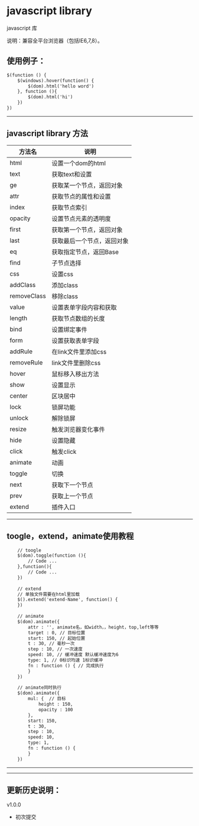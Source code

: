 # javascript library
javascript 库
   
说明：兼容全平台浏览器（包括IE6,7,8）。   

## 使用例子：

``` html
$(function () {
    $(windows).hover(function() {
        $(dom).html('hello word')
    }, function (){
        $(dom).html('hi')
    })
})
```
---
	 
## javascript library 方法   
   
| 方法名 | 说明 |
|---|---|
| html | 设置一个dom的html |
| text | 获取text和设置 |
| ge | 获取某一个节点，返回对象 |
| attr | 获取节点的属性和设置 |
| index |  获取节点索引  |
| opacity |  设置节点元素的透明度   |
| first |   获取第一个节点，返回对象   |
| last |   获取最后一个节点，返回对象  |
| eq |   获取指定节点，返回Base  |
| find |   子节点选择  |
| css |   设置css  |
| addClass |  添加class   |
| removeClass | 移除class |
| value | 设置表单字段内容和获取 |
| length | 获取节点数组的长度 |
| bind | 设置绑定事件 |
| form | 设置获取表单字段 |
| addRule | 在link文件里添加css |
| removeRule | link文件里删除css |
| hover | 鼠标移入移出方法 |
| show | 设置显示 |
| center | 区块居中 |
| lock | 锁屏功能 |
| unlock | 解除锁屏 |
| resize | 触发浏览器变化事件 |
| hide | 设置隐藏 |
| click | 触发click |
| animate | 动画 |
| toggle | 切换  |
| next | 获取下一个节点 |
| prev |获取上一个节点  |
| extend | 插件入口 |

---

## toogle，extend，animate使用教程
``` html
    // toogle
	$(dom).toggle(function (){
	    // Code ...
	},function(){
	    // Code ...
	})
	
	// extend
	// 单独文件需要在html里加载
	$().extend('extend-Name', function() {
	})
	
	// animate
    $(dom).animate({
        attr : '', animate名，如width，，height，top,left等等
        target : 0, // 目标位置
        start: 150, // 起始位置
        t : 30, // 毫秒一次
        step : 10, // 一次速度
        speed: 10, // 缓冲速度 默认缓冲速度为6
        type: 1, // 0标识均速 1标识缓冲
        fn : function () { // 完成执行
        }
    })
    
    // animate同时执行
    $(dom).animate({
        mul: {  // 目标
            height : 150,
            opacity : 100
        },
        start: 150,
        t : 30,
        step : 10,
        speed: 10,
        type: 1,
        fn : function () {
        }
    })
```
---

---
## 更新历史说明：   
v1.0.0   
* 初次提交   



   
